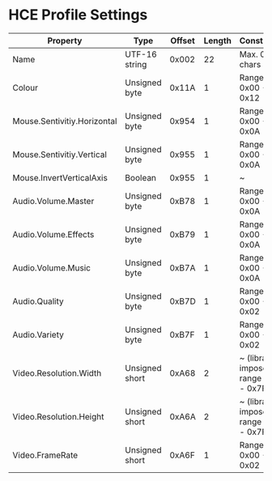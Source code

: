 # HCE Profile Settings

| Property                    | Type           | Offset | Length | Constraints                           |
| --------------------------- | -------------- | ------ | ------ | ------------------------------------- |
| Name                        | UTF-16 string  | 0x002  | 22     | Max. 0xB chars                        |
| Colour                      | Unsigned byte  | 0x11A  | 1      | Range 0x00 - 0x12                     |
| Mouse.Sentivitiy.Horizontal | Unsigned byte  | 0x954  | 1      | Range 0x00 - 0x0A                     |
| Mouse.Sentivitiy.Vertical   | Unsigned byte  | 0x955  | 1      | Range 0x00 - 0x0A                     |
| Mouse.InvertVerticalAxis    | Boolean        | 0x955  | 1      | ~                                     |
| Audio.Volume.Master         | Unsigned byte  | 0xB78  | 1      | Range 0x00 - 0x0A                     |
| Audio.Volume.Effects        | Unsigned byte  | 0xB79  | 1      | Range 0x00 - 0x0A                     |
| Audio.Volume.Music          | Unsigned byte  | 0xB7A  | 1      | Range 0x00 - 0x0A                     |
| Audio.Quality               | Unsigned byte  | 0xB7D  | 1      | Range 0x00 - 0x02                     |
| Audio.Variety               | Unsigned byte  | 0xB7F  | 1      | Range 0x00 - 0x02                     |
| Video.Resolution.Width      | Unsigned short | 0xA68  | 2      | ~ (library imposes range 0x1 - 0x7FFF |
| Video.Resolution.Height     | Unsigned short | 0xA6A  | 2      | ~ (library imposes range 0x1 - 0x7FFF |
| Video.FrameRate             | Unsigned short | 0xA6F  | 1      | Range 0x00 - 0x02                     |